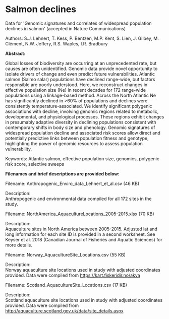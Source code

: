 # Salmon declines
Data for 'Genomic signatures and correlates of widespread population declines in salmon' (accepted in Nature Communications)

Authors: S.J. Lehnert, T. Kess, P. Bentzen, M.P. Kent, S. Lien, J. Gilbey, M. Clément, N.W. Jeffery, R.S. Waples, I.R. Bradbury

<b>Abstract:</b>

Global losses of biodiversity are occurring at an unprecedented rate, but causes are often unidentified. Genomic data provide novel opportunity to isolate drivers of change and even predict future vulnerabilities. Atlantic salmon (Salmo salar) populations have declined range-wide, but factors responsible are poorly understood. Here, we reconstruct changes in effective population size (Ne) in recent decades for 172 range-wide populations using a linkage-based method. Across the North Atlantic Ne has significantly declined in >60% of populations and declines were consistently temperature-associated. We identify significant polygenic associations with decline, involving genomic regions related to metabolic, developmental, and physiological processes. These regions exhibit changes in presumably adaptive diversity in declining populations consistent with contemporary shifts in body size and phenology. Genomic signatures of widespread population decline and associated risk scores allow direct and potentially predictive links between population fitness and genotype, highlighting the power of genomic resources to assess population vulnerability. 

Keywords: Atlantic salmon, effective population size, genomics, polygenic risk score, selective sweeps

<b>Filenames and brief descriptions are provided below:</b>

Filename:
Anthropogenic_Enviro_data_Lehnert_et_al.csv (46 KB)

Description:	
Anthropogenic and environmental data compiled for all 172 sites in the study.

Filename:
NorthAmerica_AquacultureLocations_2005-2015.xlsx (70 KB)

Description:		
Aquaculture sites in North America between 2005-2015. Adjusted lat and long information for each site ID is provided in a second worksheet. See Keyser et al. 2018 (Canadian Journal of Fisheries and Aquatic Sciences) for more details.

Filename:
Norway_AquacultureSite_Locations.csv (55 KB)

Description:	
Norway aquaculture site locations used in study with adjusted coordinates provided. Data were compiled from https://kart.fiskeridir.no/akva

Filename:
Scotland_AquacultureSite_Locations.csv (17 KB)

Description:	
Scotland aquaculture site locations used in study with adjusted coordinates provided. Data were compiled from http://aquaculture.scotland.gov.uk/data/site_details.aspx

